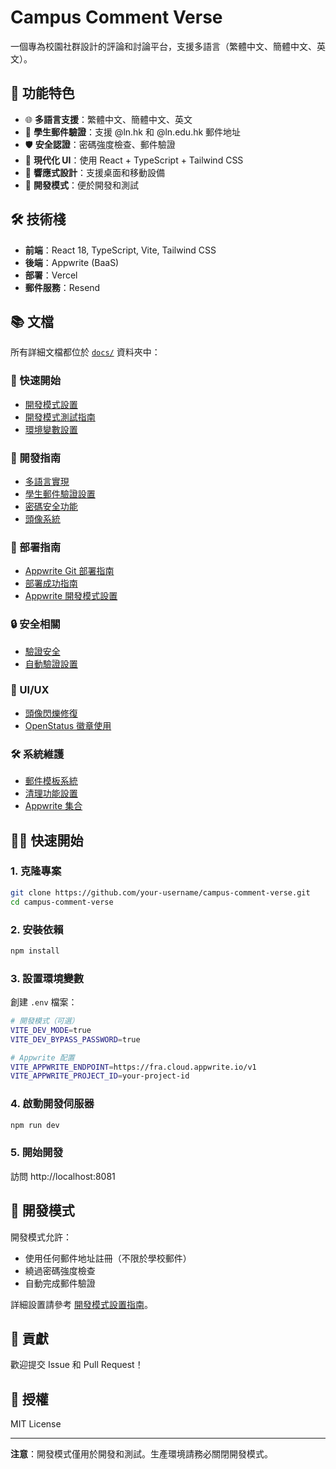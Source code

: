 # Campus Comment Verse

一個專為校園社群設計的評論和討論平台，支援多語言（繁體中文、簡體中文、英文）。

## 🚀 功能特色

- 🌐 **多語言支援**：繁體中文、簡體中文、英文
- 🔐 **學生郵件驗證**：支援 @ln.hk 和 @ln.edu.hk 郵件地址
- 🛡️ **安全認證**：密碼強度檢查、郵件驗證
- 🎨 **現代化 UI**：使用 React + TypeScript + Tailwind CSS
- 📱 **響應式設計**：支援桌面和移動設備
- 🔧 **開發模式**：便於開發和測試

## 🛠️ 技術棧

- **前端**：React 18, TypeScript, Vite, Tailwind CSS
- **後端**：Appwrite (BaaS)
- **部署**：Vercel
- **郵件服務**：Resend

## 📚 文檔

所有詳細文檔都位於 [`docs/`](./docs/) 資料夾中：

### 🚀 快速開始
- [開發模式設置](./docs/DEV_MODE_SETUP.md)
- [開發模式測試指南](./docs/DEV_MODE_TESTING_GUIDE.md)
- [環境變數設置](./docs/ENVIRONMENT_VARIABLES_SETUP.md)

### 🔧 開發指南
- [多語言實現](./docs/MULTILINGUAL_IMPLEMENTATION.md)
- [學生郵件驗證設置](./docs/STUDENT_EMAIL_VERIFICATION_SETUP.md)
- [密碼安全功能](./docs/PASSWORD_SECURITY_FEATURES.md)
- [頭像系統](./docs/AVATAR_SYSTEM.md)

### 🚀 部署指南
- [Appwrite Git 部署指南](./docs/APPWRITE_GIT_DEPLOYMENT_GUIDE.md)
- [部署成功指南](./docs/DEPLOYMENT_SUCCESS_GUIDE.md)
- [Appwrite 開發模式設置](./docs/APPWRITE_DEV_MODE_SETUP.md)

### 🔒 安全相關
- [驗證安全](./docs/VERIFICATION_SECURITY.md)
- [自動驗證設置](./docs/AUTO_VERIFICATION_SETUP.md)

### 🎨 UI/UX
- [頭像閃爍修復](./docs/AVATAR_FLICKER_FIX.md)
- [OpenStatus 徽章使用](./docs/OPENSTATUS_BADGE_USAGE.md)

### 🛠️ 系統維護
- [郵件模板系統](./docs/EMAIL_TEMPLATE_SYSTEM.md)
- [清理功能設置](./docs/CLEANUP_FUNCTION_SETUP.md)
- [Appwrite 集合](./docs/appwrite-collections.md)

## 🏃‍♂️ 快速開始

### 1. 克隆專案
```bash
git clone https://github.com/your-username/campus-comment-verse.git
cd campus-comment-verse
```

### 2. 安裝依賴
```bash
npm install
```

### 3. 設置環境變數
創建 `.env` 檔案：
```bash
# 開發模式（可選）
VITE_DEV_MODE=true
VITE_DEV_BYPASS_PASSWORD=true

# Appwrite 配置
VITE_APPWRITE_ENDPOINT=https://fra.cloud.appwrite.io/v1
VITE_APPWRITE_PROJECT_ID=your-project-id
```

### 4. 啟動開發伺服器
```bash
npm run dev
```

### 5. 開始開發
訪問 http://localhost:8081

## 🔧 開發模式

開發模式允許：
- 使用任何郵件地址註冊（不限於學校郵件）
- 繞過密碼強度檢查
- 自動完成郵件驗證

詳細設置請參考 [開發模式設置指南](./docs/DEV_MODE_SETUP.md)。

## 📝 貢獻

歡迎提交 Issue 和 Pull Request！

## 📄 授權

MIT License

---

**注意**：開發模式僅用於開發和測試。生產環境請務必關閉開發模式。 